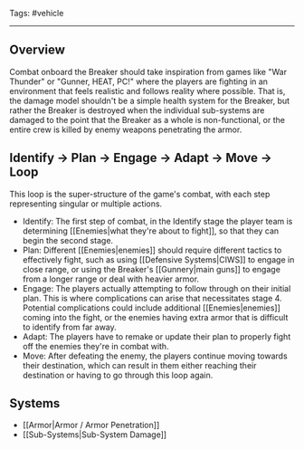 Tags:
#vehicle 

---

## Overview
Combat onboard the Breaker should take inspiration from games like "War Thunder" or "Gunner, HEAT, PC!" where the players are fighting in an environment that feels realistic and follows reality where possible. That is, the damage model shouldn't be a simple health system for the Breaker, but rather the Breaker is destroyed when the individual sub-systems are damaged to the point that the Breaker as a whole is non-functional, or the entire crew is killed by enemy weapons penetrating the armor.

## Identify -> Plan -> Engage -> Adapt -> Move -> Loop

This loop is the super-structure of the game's combat, with each step representing singular or multiple actions. 

* Identify: The first step of combat, in the Identify stage the player team is determining [[Enemies|what they're about to fight]], so that they can begin the second stage.
* Plan: Different [[Enemies|enemies]] should require different tactics to effectively fight, such as using [[Defensive Systems|CIWS]] to engage in close range, or using the Breaker's [[Gunnery|main guns]] to engage from a longer range or deal with heavier armor.
* Engage: The players actually attempting to follow through on their initial plan. This is where complications can arise that necessitates stage 4. Potential complications could include additional [[Enemies|enemies]] coming into the fight, or the enemies having extra armor that is difficult to identify from far away.
* Adapt: The players have to remake or update their plan to properly fight off the enemies they're in combat with.
* Move: After defeating the enemy, the players continue moving towards their destination, which can result in them either reaching their destination or having to go through this loop again.

## Systems

* [[Armor|Armor / Armor Penetration]]
* [[Sub-Systems|Sub-System Damage]]
